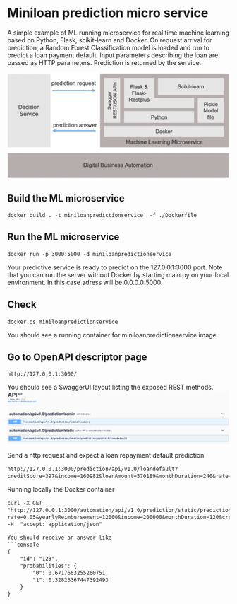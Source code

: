 # Miniloan prediction micro service

A simple example of ML running microservice for real time machine learning based on Python, Flask, scikit-learn and Docker.
On request arrival for prediction, a Random Forest Classification model is loaded and run to predict a loan payment default.
Input parameters describing the loan are passed as HTTP parameters. Prediction is returned by the service.

 ![Flow](../docs/images/ml-model-pickle-microservice-architecture.png "ML microservice stack")
 
## Build the ML microservice
```console
docker build . -t miniloanpredictionservice  -f ./Dockerfile
```
## Run the ML microservice
```console
docker run -p 3000:5000 -d miniloanpredictionservice 
```
Your predictive service is ready to predict on the 127.0.0.1:3000 port.
Note that you can run the server without Docker by starting main.py on your local environment. In this case adress will be 0.0.0.0:5000.

## Check
```console
docker ps miniloanpredictionservice 
```
You should see a running container for miniloanpredictionservice image.

## Go to OpenAPI descriptor page

```console
http://127.0.0.1:3000/ 
```
You should see a SwaggerUI layout listing the exposed REST methods.
![Flow](../docs/images/ml-model-static-hosting-openapi-screen-1.png "OpenAPI")

Send a http request and expect a loan repayment default prediction 
```console
http://127.0.0.1:3000/prediction/api/v1.0/loandefault?creditScore=397&income=160982&loanAmount=570189&monthDuration=240&rate=0.07&yearlyReimbursement=57195
```
Running locally the Docker container
```console
curl -X GET "http://127.0.0.1:3000/automation/api/v1.0/prediction/static/prediction/api/v1.0/loandefault?rate=0.05&yearlyReimbursement=12000&income=200000&monthDuration=120&creditScore=600&loanAmount=500000" -H  "accept: application/json"
 ```

```
You should receive an answer like
```console
{
    "id": "123",
    "probabilities": {
        "0": 0.6717663255260751,
        "1": 0.32823367447392493
    }
}
```
